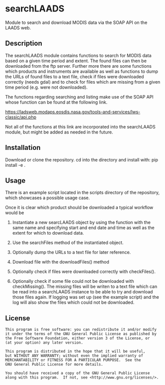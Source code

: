 searchLAADS
===========

Module to search and download MODIS data via the SOAP API on the LAADS web.


Description
-----------

The searchLAADS module contains functions to search for MODIS data based on
a given time period and extent. The found files can then be downloaded from
the ftp server. Further more there are some functions which products and instruments
are available as well as functions to dump the URLs of found files to a text file,
check if files were downloaded correctly (needs gdal) and to check for files
which are missing from a given time period (e.g. were not downloaded).

The functions regarding searching and listing make use of the SOAP API whose
function can be found at the following link.

https://ladsweb.modaps.eosdis.nasa.gov/tools-and-services/lws-classic/api.php

Not all of the functions at this link are incorporated into the searchLAADS 
module, but might be added as needed in the future.


Installation
------------
Download or clone the repository. cd into the directory and install with:
    pip install -e .

Usage
-----

There is an example script located in the scripts directory of the repository,
which showcases a possible usage case.

Once it is clear which product should be downloaded a typical workflow would be

1. Instantiate a new searcLAADS object by using the function with the same name
   and specifying start and end date and time as well as the extent for which to
   download data.

2. Use the searchFiles method of the instantiated object.

3. Optionally dump the URLs to a text file for later reference.

4. Download file with the downloadFiles() method

5. Optionally check if files were downloaded correctly with checkFiles().

6. Optionally check if some file could not be downloaded with checkMissing().
   The missing files will be writen to a text file which can be read into a
   searchLAADS instance to be able to try and download those files again.
   If logging was set up (see the example script) and the log will also show
   the files which could not be downloaded.


License
-------

    This program is free software: you can redistribute it and/or modify
    it under the terms of the GNU General Public License as published by
    the Free Software Foundation, either version 3 of the License, or
    (at your option) any later version.
    
    This program is distributed in the hope that it will be useful,
    but WITHOUT ANY WARRANTY; without even the implied warranty of
    MERCHANTABILITY or FITNESS FOR A PARTICULAR PURPOSE.  See the
    GNU General Public License for more details.
    
    You should have received a copy of the GNU General Public License
    along with this program.  If not, see <http://www.gnu.org/licenses/>.

